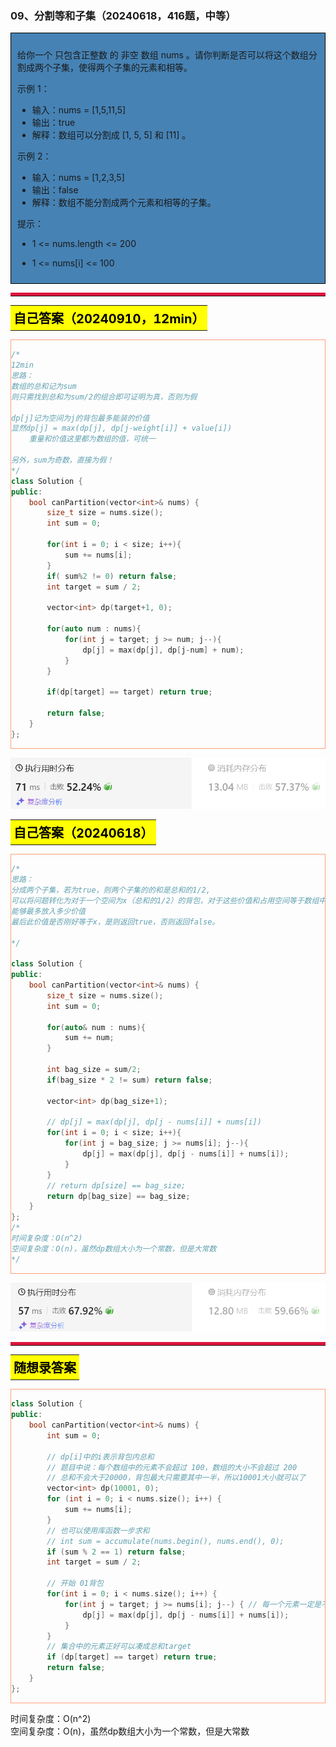 ### 09、分割等和子集（20240618，416题，中等）
<div style="border: 1px solid black; padding: 10px; background-color: SteelBlue;">

给你一个 只包含正整数 的 非空 数组 nums 。请你判断是否可以将这个数组分割成两个子集，使得两个子集的元素和相等。

 

示例 1：

- 输入：nums = [1,5,11,5]
- 输出：true
- 解释：数组可以分割成 [1, 5, 5] 和 [11] 。

示例 2：

- 输入：nums = [1,2,3,5]
- 输出：false
- 解释：数组不能分割成两个元素和相等的子集。
 

提示：

- 1 <= nums.length <= 200
- 1 <= nums[i] <= 100

  </p>
</div>

<hr style="border-top: 5px solid #DC143C;">
<table>
  <tr>
    <td bgcolor="Yellow" style="padding: 5px; border: 0px solid black;">
      <span style="font-weight: bold; font-size: 20px;color: black;">
      自己答案（20240910，12min）
      </span>
    </td>
  </tr>
</table>
<div style="padding: 0px; border: 1.5px solid LightSalmon; margin-bottom: 10px;">

```C++ {.line-numbers}
/*
12min
思路：
数组的总和记为sum
则只需找到总和为sum/2的组合即可证明为真，否则为假

dp[j]记为空间为j的背包最多能装的价值
显然dp[j] = max(dp[j], dp[j-weight[i]] + value[i])
    重量和价值这里都为数组的值，可统一

另外，sum为奇数，直接为假！
*/
class Solution {
public:
    bool canPartition(vector<int>& nums) {
        size_t size = nums.size();
        int sum = 0;

        for(int i = 0; i < size; i++){
            sum += nums[i];
        }
        if( sum%2 != 0) return false;
        int target = sum / 2;

        vector<int> dp(target+1, 0);

        for(auto num : nums){
            for(int j = target; j >= num; j--){
                dp[j] = max(dp[j], dp[j-num] + num);
            }
        }

        if(dp[target] == target) return true;

        return false;
    }
};
```

</div>

![alt text](image/b279b59400950d807840ea27a3110d0.png)

<table>
  <tr>
    <td bgcolor="Yellow" style="padding: 5px; border: 0px solid black;">
      <span style="font-weight: bold; font-size: 20px;color: black;">
      自己答案（20240618）
      </span>
    </td>
  </tr>
</table>

<div style="padding: 0px; border: 1.5px solid LightSalmon; margin-bottom: 10px">

```C++ {.line-numbers}
/*
思路：
分成两个子集，若为true，则两个子集的的和是总和的1/2,
可以将问题转化为对于一个空间为x（总和的1/2）的背包，对于这些价值和占用空间等于数组中各数值的元素，
能够最多放入多少价值
最后此价值是否刚好等于x，是则返回true，否则返回false。

*/

class Solution {
public:
    bool canPartition(vector<int>& nums) {
        size_t size = nums.size();
        int sum = 0;

        for(auto& num : nums){
            sum += num;
        }

        int bag_size = sum/2;
        if(bag_size * 2 != sum) return false;

        vector<int> dp(bag_size+1);

        // dp[j] = max(dp[j], dp[j - nums[i]] + nums[i])
        for(int i = 0; i < size; i++){
            for(int j = bag_size; j >= nums[i]; j--){
                dp[j] = max(dp[j], dp[j - nums[i]] + nums[i]);
            }
        }
        // return dp[size] == bag_size;
        return dp[bag_size] == bag_size;
    }
};
/*
时间复杂度：O(n^2)
空间复杂度：O(n)，虽然dp数组大小为一个常数，但是大常数
*/
```

</div>

![alt text](image/image-71.png)

<hr style="border-top: 5px solid #DC143C;">

<table>
  <tr>
    <td bgcolor="Yellow" style="padding: 5px; border: 0px solid black;">
      <span style="font-weight: bold; font-size: 20px;color: black;">
      随想录答案
      </span>
    </td>
  </tr>
</table>

<div style="padding: 0px; border: 1.5px solid LightSalmon; margin-bottom: 10px">

```C++ {.line-numbers}
class Solution {
public:
    bool canPartition(vector<int>& nums) {
        int sum = 0;

        // dp[i]中的i表示背包内总和
        // 题目中说：每个数组中的元素不会超过 100，数组的大小不会超过 200
        // 总和不会大于20000，背包最大只需要其中一半，所以10001大小就可以了
        vector<int> dp(10001, 0);
        for (int i = 0; i < nums.size(); i++) {
            sum += nums[i];
        }
        // 也可以使用库函数一步求和
        // int sum = accumulate(nums.begin(), nums.end(), 0);
        if (sum % 2 == 1) return false;
        int target = sum / 2;

        // 开始 01背包
        for(int i = 0; i < nums.size(); i++) {
            for(int j = target; j >= nums[i]; j--) { // 每一个元素一定是不可重复放入，所以从大到小遍历
                dp[j] = max(dp[j], dp[j - nums[i]] + nums[i]);
            }
        }
        // 集合中的元素正好可以凑成总和target
        if (dp[target] == target) return true;
        return false;
    }
};
```
</div>

时间复杂度：O(n^2)  
空间复杂度：O(n)，虽然dp数组大小为一个常数，但是大常数

